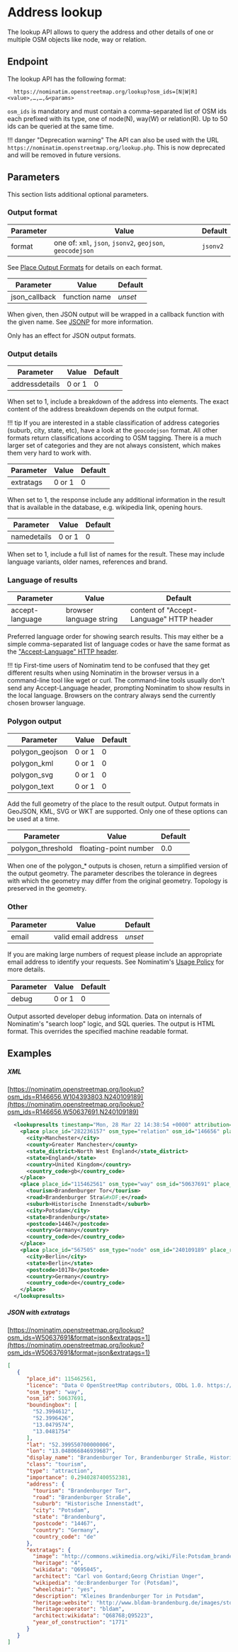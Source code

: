 # Address lookup

The lookup API allows to query the address and other details of one or
multiple OSM objects like node, way or relation.

## Endpoint

The lookup API has the following format:

```
  https://nominatim.openstreetmap.org/lookup?osm_ids=[N|W|R]<value>,…,…,&<params>
```

`osm_ids` is mandatory and must contain a comma-separated list of OSM ids each
prefixed with its type, one of node(N), way(W) or relation(R). Up to 50 ids
can be queried at the same time.

!!! danger "Deprecation warning"
    The API can also be used with the URL
    `https://nominatim.openstreetmap.org/lookup.php`. This is now deprecated
    and will be removed in future versions.


## Parameters

This section lists additional optional parameters.

### Output format

| Parameter | Value | Default |
|-----------| ----- | ------- |
| format    | one of: `xml`, `json`, `jsonv2`, `geojson`, `geocodejson` | `jsonv2` |

See [Place Output Formats](Output.md) for details on each format.


| Parameter | Value | Default |
|-----------| ----- | ------- |
| json_callback | function name | _unset_ |

When given, then JSON output will be wrapped in a callback function with
the given name. See [JSONP](https://en.wikipedia.org/wiki/JSONP) for more
information.

Only has an effect for JSON output formats.


### Output details

| Parameter | Value | Default |
|-----------| ----- | ------- |
| addressdetails | 0 or 1 | 0 |

When set to 1, include a breakdown of the address into elements.
The exact content of the address breakdown depends on the output format.

!!! tip
    If you are interested in a stable classification of address categories
    (suburb, city, state, etc), have a look at the `geocodejson` format.
    All other formats return classifications according to OSM tagging.
    There is a much larger set of categories and they are not always consistent,
    which makes them very hard to work with.


| Parameter | Value | Default |
|-----------| ----- | ------- |
| extratags | 0 or 1 | 0 |

When set to 1, the response include any additional information in the result
that is available in the database, e.g. wikipedia link, opening hours.


| Parameter | Value | Default |
|-----------| ----- | ------- |
| namedetails | 0 or 1 | 0 |

When set to 1, include a full list of names for the result. These may include
language variants, older names, references and brand.


### Language of results

| Parameter | Value | Default |
|-----------| ----- | ------- |
| accept-language | browser language string | content of "Accept-Language" HTTP header |

Preferred language order for showing search results. This may either be
a simple comma-separated list of language codes or have the same format
as the ["Accept-Language" HTTP header](https://developer.mozilla.org/en-US/docs/Web/HTTP/Headers/Accept-Language).

!!! tip
    First-time users of Nominatim tend to be confused that they get different
    results when using Nominatim in the browser versus in a command-line tool
    like wget or curl. The command-line tools
    usually don't send any Accept-Language header, prompting Nominatim
    to show results in the local language. Browsers on the contrary always
    send the currently chosen browser language.


### Polygon output

| Parameter | Value  | Default |
|-----------| -----  | ------- |
| polygon_geojson | 0 or 1 | 0 |
| polygon_kml     | 0 or 1 | 0 |
| polygon_svg     | 0 or 1 | 0 |
| polygon_text    | 0 or 1 | 0 |

Add the full geometry of the place to the result output. Output formats
in GeoJSON, KML, SVG or WKT are supported. Only one of these
options can be used at a time.

| Parameter | Value  | Default |
|-----------| -----  | ------- |
| polygon_threshold | floating-point number | 0.0 |

When one of the polygon_* outputs is chosen, return a simplified version
of the output geometry. The parameter describes the
tolerance in degrees with which the geometry may differ from the original
geometry. Topology is preserved in the geometry.


### Other

| Parameter | Value  | Default |
|-----------| -----  | ------- |
| email     | valid email address | _unset_ |

If you are making large numbers of request please include an appropriate email
address to identify your requests. See Nominatim's
[Usage Policy](https://operations.osmfoundation.org/policies/nominatim/) for more details.


| Parameter | Value  | Default |
|-----------| -----  | ------- |
| debug     | 0 or 1 | 0       |

Output assorted developer debug information. Data on internals of Nominatim's
"search loop" logic, and SQL queries. The output is HTML format.
This overrides the specified machine readable format.


## Examples

##### XML

[https://nominatim.openstreetmap.org/lookup?osm_ids=R146656,W104393803,N240109189](https://nominatim.openstreetmap.org/lookup?osm_ids=R146656,W50637691,N240109189)

```xml
  <lookupresults timestamp="Mon, 28 Mar 22 14:38:54 +0000" attribution="Data &#xA9; OpenStreetMap contributors, ODbL 1.0. http://www.openstreetmap.org/copyright" querystring="R146656,W50637691,N240109189" more_url="">
    <place place_id="282236157" osm_type="relation" osm_id="146656" place_rank="16" address_rank="16" boundingbox="53.3401044,53.5445923,-2.3199185,-2.1468288" lat="53.44246175" lon="-2.2324547359718547" display_name="Manchester, Greater Manchester, North West England, England, United Kingdom" class="boundary" type="administrative" importance="0.35">
      <city>Manchester</city>
      <county>Greater Manchester</county>
      <state_district>North West England</state_district>
      <state>England</state>
      <country>United Kingdom</country>
      <country_code>gb</country_code>
    </place>
    <place place_id="115462561" osm_type="way" osm_id="50637691" place_rank="30" address_rank="30" boundingbox="52.3994612,52.3996426,13.0479574,13.0481754" lat="52.399550700000006" lon="13.048066846939687" display_name="Brandenburger Tor, Brandenburger Stra&#xDF;e, Historische Innenstadt, Innenstadt, Potsdam, Brandenburg, 14467, Germany" class="tourism" type="attraction" importance="0.29402874005524">
      <tourism>Brandenburger Tor</tourism>
      <road>Brandenburger Stra&#xDF;e</road>
      <suburb>Historische Innenstadt</suburb>
      <city>Potsdam</city>
      <state>Brandenburg</state>
      <postcode>14467</postcode>
      <country>Germany</country>
      <country_code>de</country_code>
    </place>
    <place place_id="567505" osm_type="node" osm_id="240109189" place_rank="15" address_rank="16" boundingbox="52.3586925,52.6786925,13.2396024,13.5596024" lat="52.5186925" lon="13.3996024" display_name="Berlin, 10178, Germany" class="place" type="city" importance="0.78753902824914">
      <city>Berlin</city>
      <state>Berlin</state>
      <postcode>10178</postcode>
      <country>Germany</country>
      <country_code>de</country_code>
    </place>
  </lookupresults>
```

##### JSON with extratags

[https://nominatim.openstreetmap.org/lookup?osm_ids=W50637691&format=json&extratags=1](https://nominatim.openstreetmap.org/lookup?osm_ids=W50637691&format=json&extratags=1)

```json
[
   {
      "place_id": 115462561,
      "licence": "Data © OpenStreetMap contributors, ODbL 1.0. https://osm.org/copyright",
      "osm_type": "way",
      "osm_id": 50637691,
      "boundingbox": [
        "52.3994612",
        "52.3996426",
        "13.0479574",
        "13.0481754"
      ],
      "lat": "52.399550700000006",
      "lon": "13.048066846939687",
      "display_name": "Brandenburger Tor, Brandenburger Straße, Historische Innenstadt, Innenstadt, Potsdam, Brandenburg, 14467, Germany",
      "class": "tourism",
      "type": "attraction",
      "importance": 0.2940287400552381,
      "address": {
        "tourism": "Brandenburger Tor",
        "road": "Brandenburger Straße",
        "suburb": "Historische Innenstadt",
        "city": "Potsdam",
        "state": "Brandenburg",
        "postcode": "14467",
        "country": "Germany",
        "country_code": "de"
      },
      "extratags": {
        "image": "http://commons.wikimedia.org/wiki/File:Potsdam_brandenburger_tor.jpg",
        "heritage": "4",
        "wikidata": "Q695045",
        "architect": "Carl von Gontard;Georg Christian Unger",
        "wikipedia": "de:Brandenburger Tor (Potsdam)",
        "wheelchair": "yes",
        "description": "Kleines Brandenburger Tor in Potsdam",
        "heritage:website": "http://www.bldam-brandenburg.de/images/stories/PDF/DML%202012/04-p-internet-13.pdf",
        "heritage:operator": "bldam",
        "architect:wikidata": "Q68768;Q95223",
        "year_of_construction": "1771"
      }
   }
]
```
